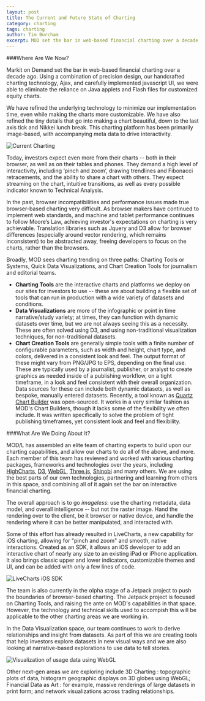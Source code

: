 ```yaml
---
layout: post
title: The Current and Future State of Charting
category: charting
tags: charting
author: Tim Burcham
excerpt: MOD set the bar in web-based financial charting over a decade ago, and is focused on the next generation of browser-based, imageless charting.
---
```


###Where Are We Now?

Markit on Demand set the bar in web-based financial charting over a decade ago. Using a combination of precision design, our handcrafted charting technology, Ajax, and carefully implemented javascript UI, we were able to eliminate the reliance on Java applets and Flash files for customized equity charts. 

We have refined the underlying technology to minimize our implementation time, even while making the charts more customizable. We have also refined the tiny details that go into making a chart beautiful, down to the last axis tick and Nikkei lunch break. This charting platform has been primarily image-based, with accompanying meta data to drive interactivity. 

<img src="{{site.url}}/images/articles/charting/chart.png" class="img-responsive" alt="Current Charting" />

Today, investors expect even more from their charts -- both in their browser, as well as on their tables and phones. They demand a high level of interactivity, including &lsquo;pinch and zoom&rsquo;, drawing trendlines and Fibonacci retracements, and the ability to share a chart with others. They expect streaming on the chart, intuitive transitions, as well as every possible indicator known to Technical Analysis.

In the past, browser incompatibilities and performance issues made true browser-based charting very difficult. As browser makers have continued to implement web standards, and machine and tablet performance continues to follow Moore&rsquo;s Law, achieving investor's expectations on charting is very achievable.  Translation libraries such as Jquery and D3 allow for browser differences (especially around vector rendering, which remains inconsistent) to be abstracted away, freeing developers to focus on the charts, rather than the browsers.

Broadly, MOD sees charting trending on three paths: Charting Tools or Systems, Quick Data Visualizations, and Chart Creation Tools for journalism and editorial teams.  

* **Charting Tools** are the interactive charts and platforms we deploy on our sites for investors to use -- these are about building a flexible set of tools that can run in production with a wide variety of datasets and conditions.
* **Data Visualizations** are more of the infographic or point in time narrative/study variety; at times, they can function with dynamic datasets over time, but we are not always seeing this as a necessity. These are often solved using D3, and using non-traditional visualization techniques, for non-traditional datasets.
* **Chart Creation Tools** are generally simple tools with a finite number of configurable parameters, such as width and height, chart type, and colors, delivered in a consistent look and feel. The output format of these might vary from PNG/JPG to EPS, depending on the final use. These are typically used by a journalist, publisher, or analyst to create graphics as needed inside of a publishing workflow, on a tight timeframe, in a look and feel consistent with their overall organization. Data sources for these can include both dynamic datasets, as well as bespoke, manually entered datasets.
	Recently, a tool known as [Quartz Chart Builder](quartz.github.io/Chartbuilder) was open-sourced. It works in a very similar fashion as MOD's Chart Builders, though it lacks some of the flexibility we often include. It was written specifically to solve the problem of tight publishing timeframes, yet consistent look and feel and flexibility.

###What Are We Doing About It?

MOD/L has assembled an elite team of charting experts to build upon our charting capabilities, and allow our charts to do all of the above, and more. Each member of this team has reviewed and worked with various charting packages, frameworks and technologies over the years, including [HighCharts](http://highcharts.com), [D3](http://d3js.org), [WebGL](http://www.chromeexperiments.com/webgl/), [Three.js](http://threejs.org/), [Shinobi](http://shinobi.com) and many others. We are using the best parts of our own technologies, partnering and learning from others in this space, and combining all of it again set the bar on interactive financial charting.

The overall approach is to go *imageless*: use the charting metadata, data model, and overall intelligence -- but not the raster image.  Hand the rendering over to the client, be it browser or native device, and handle the rendering where it can be better manipulated, and interacted with.

<div class="row">
	<div class="col-md-8 col-sm-8">
<p>Some of this effort has already resulted in LiveCharts, a new capability for iOS charting, allowing for &quot;pinch and zoom&quot; and smooth, native interactions. Created as an SDK, it allows an iOS developer to add an interactive chart of nearly any size to an existing iPad or iPhone application. It also brings classic upper and lower indicators, customizable themes and UI, and can be added with only a few lines of code.</p>
	</div>
	<div class="col-md-4 col-sm-4">
<img src="{{site.url}}/images/articles/charting/livecharts.png" class="img-responsive img-rounded" alt="LiveCharts iOS SDK" />
	</div>
</div>

The team is also currently in the &alpha;lpha stage of a Jetpack project to push the boundaries of browser-based charting. The Jetpack project is focused on Charting Tools, and raising the ante on MOD's capabilities in that space. However, the technology and technical skills used to accompish this will be applicable to the other charting areas we are working in. 

In the Data Visualization space, our team continues to work to derive relationships and insight from datasets. As part of this we are creating tools that help investors explore datasets in new visual ways and we are also looking at narrative-based explorations to use data to tell stories. 

<img src="{{site.url}}/images/globe.png" class="img-responsive" alt="Visualization of usage data using WebGL" />

Other next-gen areas we are exploring include 3D Charting : topographic plots of data, histogram geographic displays on 3D globes using WebGL; Financial Data as Art : for example, massive renderings of large datasets in print form; and network visualizations across trading relationships. 


